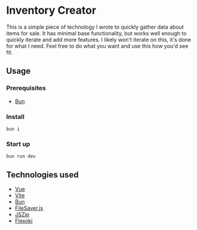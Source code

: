 # Inventory Creator

This is a simple piece of technology I wrote to quickly gather data about items for sale. It has minimal base functionality, but works well enough to quickly iterate and add more features. I likely won't iterate on this, it's done for what I need. Feel free to do what you want and use this how you'd see fit.

## Usage

### Prerequisites

- [Bun](https://github.com/oven-sh/bun)

### Install

`bun i`

### Start up

`bun run dev`

## Technologies used

- [Vue](https://github.com/vuejs/vue)
- [Vite](https://github.com/vitejs/vite)
- [Bun](https://github.com/oven-sh/bun)
- [FileSaver.js](https://github.com/eligrey/FileSaver.js)
- [JSZip](https://github.com/Stuk/jszip)
- [Flexoki](https://github.com/kepano/flexoki)